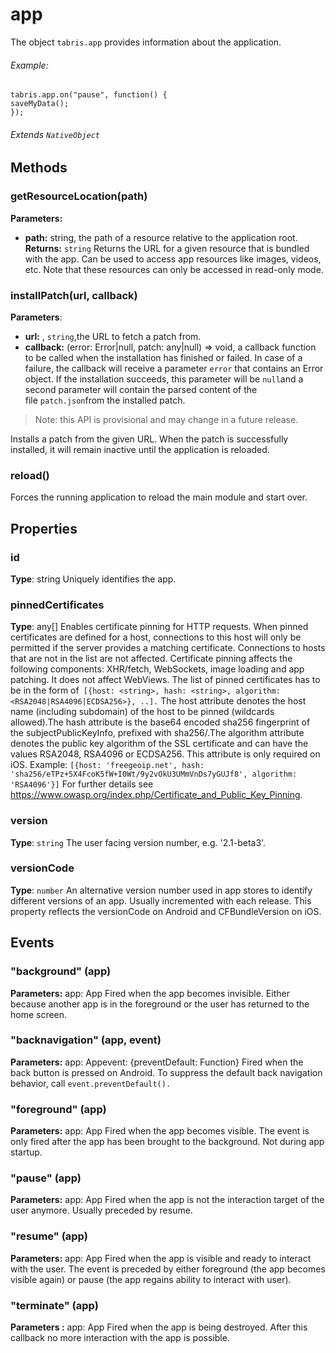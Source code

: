 # app
The object `tabris.app` provides information about the application.
###### Example:
```
tabris.app.on("pause", function() { 
saveMyData(); 
});
```
###### Extends  `NativeObject` 
## Methods
### getResourceLocation(path)
 **Parameters:**
- **path:** string, the path of a resource relative to the application root.
**Returns:** `string`
Returns the URL for a given resource that is bundled with the app. Can be used to access app resources like images, videos, etc. Note that these resources can only be accessed in read-only mode.
### installPatch(url, callback)
__Parameters__:
- **url:** , `string`,the URL to fetch a patch from.
- **callback:** (error: Error|null, patch: any|null) => void, a callback function to be called when the installation has finished or failed. In case of a failure, the callback will receive a parameter `error` that contains an Error object. If the installation succeeds, this parameter will be `null`and a second parameter will contain the parsed content of the file `patch.json`from the installed patch.
>Note: this API is provisional and may change in a future release.

Installs a patch from the given URL. When the patch is successfully installed, it will remain inactive until the application is reloaded.
### reload()
Forces the running application to reload the main module and start over.
## Properties
### id
__Type__: string
Uniquely identifies the app.
### pinnedCertificates
__Type__: any[]
Enables certificate pinning for HTTP requests. When pinned certificates are defined for a host, connections to this host will only be permitted if the server provides a matching certificate. Connections to hosts that are not in the list are not affected.
Certificate pinning affects the following components: XHR/fetch, WebSockets, image loading and app patching. It does not affect WebViews.
The list of pinned certificates has to be in the form of` [{host: <string>, hash: <string>, algorithm: <RSA2048|RSA4096|ECDSA256>}, ..].`
The host attribute denotes the host name (including subdomain) of the host to be pinned (wildcards allowed).The hash attribute is the base64 encoded sha256 fingerprint of the subjectPublicKeyInfo, prefixed with sha256/.The algorithm attribute denotes the public key algorithm of the SSL certificate and can have the values RSA2048, RSA4096 or ECDSA256. This attribute is only required on iOS.
Example: `[{host: 'freegeoip.net', hash: 'sha256/eTPz+5X4FcoK5fW+I0Wt/9y2vOkU3UMmVnDs7yGUJf8', algorithm: 'RSA4096'}]`
For further details see 
https://www.owasp.org/index.php/Certificate_and_Public_Key_Pinning.
### version
__Type__: `string`
The user facing version number, e.g. '2.1-beta3'.
### versionCode
__Type__: `number`
An alternative version number used in app stores to identify different versions of an app. Usually incremented with each release. This property reflects the versionCode on Android and CFBundleVersion on iOS.
## Events
### "background" (app)
__Parameters:__
app: App
Fired when the app becomes invisible. Either because another app is in the foreground or the user has returned to the home screen.
### "backnavigation" (app, event)
__Parameters:__
app: Appevent: {preventDefault: Function}
Fired when the back button is pressed on Android. To suppress the default back navigation behavior, call `event.preventDefault().`
### "foreground" (app)
__Parameters:__
app: App
Fired when the app becomes visible. The event is only fired after the app has been brought to the background. Not during app startup.
### "pause" (app)
__Parameters:__
app: App
Fired when the app is not the interaction target of the user anymore. Usually preceded by resume.
### "resume" (app)
__Parameters:__
app: App
Fired when the app is visible and ready to interact with the user. The event is preceded by either foreground (the app becomes visible again) or pause (the app regains ability to interact with user).
### "terminate" (app)
__Parameters :__
app: App
Fired when the app is being destroyed. After this callback no more interaction with the app is possible.